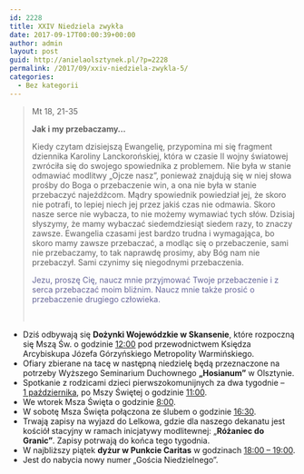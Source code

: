 ```yaml
---
id: 2228
title: XXIV Niedziela zwykła
date: 2017-09-17T00:00:39+00:00
author: admin
layout: post
guid: http://anielaolsztynek.pl/?p=2228
permalink: /2017/09/xxiv-niedziela-zwykla-5/
categories:
  - Bez kategorii
---
```

> Mt 18, 21-35
> 
> **Jak i my przebaczamy&#8230;**
> 
> Kiedy czytam dzisiejszą Ewangelię, przypomina mi się fragment dziennika Karoliny Lanckorońskiej, która w czasie II wojny światowej zwróciła się do swojego spowiednika z problemem. Nie była w stanie odmawiać modlitwy &#8222;Ojcze nasz&#8221;, ponieważ znajdują się w niej słowa prośby do Boga o przebaczenie win, a ona nie była w stanie przebaczyć najeźdźcom. Mądry spowiednik powiedział jej, że skoro nie potrafi, to lepiej niech jej przez jakiś czas nie odmawia. Skoro nasze serce nie wybacza, to nie możemy wymawiać tych słów. Dzisiaj słyszymy, że mamy wybaczać siedemdziesiąt siedem razy, to znaczy zawsze. Ewangelia czasami jest bardzo trudna i wymagająca, bo skoro mamy zawsze przebaczać, a modląc się o przebaczenie, sami nie przebaczamy, to tak naprawdę prosimy, aby Bóg nam nie przebaczył. Sami czynimy się niegodnymi przebaczenia.
> 
> <span style="color: #666699;">Jezu, proszę Cię, naucz mnie przyjmować Twoje przebaczenie i z serca przebaczać moim bliźnim. Naucz mnie także prosić o przebaczenie drugiego człowieka.</span>
> 
> &nbsp;

  * Dziś odbywają się **Dożynki Wojewódzkie w Skansenie**, które rozpoczną się Mszą Św. o godzinie <span style="text-decoration: underline;">12:00</span> pod przewodnictwem Księdza Arcybiskupa Józefa Górzyńskiego Metropolity Warmińskiego.
  * Ofiary zbierane na tacę w następną niedzielę będą przeznaczone na potrzeby Wyższego Seminarium Duchownego **„Hosianum”** w Olsztynie.
  * Spotkanie z rodzicami dzieci pierwszokomunijnych za dwa tygodnie &#8211; <span style="text-decoration: underline;">1 października</span>, po Mszy Świętej o godzinie <span style="text-decoration: underline;">11:00</span>.
  * We wtorek Msza Święta o godzinie <span style="text-decoration: underline;">8:00</span>.
  * W sobotę Msza Święta połączona ze ślubem o godzinie <span style="text-decoration: underline;">16:30</span>.
  * Trwają zapisy na wyjazd do Lelkowa, gdzie dla naszego dekanatu jest kościół stacyjny w ramach inicjatywy modlitewnej: &#8222;**Różaniec do Granic&#8221;**. Zapisy potrwają do końca tego tygodnia.
  * W najbliższy piątek **dyżur w Punkcie Caritas** w godzinach <span style="text-decoration: underline;">18:00 &#8211; 19:00</span>.
  * Jest do nabycia nowy numer „Gościa Niedzielnego”.